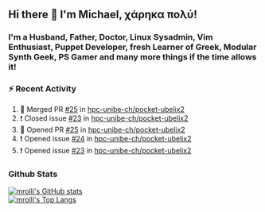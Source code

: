 ## Hi there 👋 I'm Michael, χάρηκα πολύ!

<!--
**mrolli/mrolli** is a ✨ _special_ ✨ repository because its `README.md` (this file) appears on your GitHub profile.

Here are some ideas to get you started:

- 🔭 I’m currently working on ...
- 🌱 I’m currently learning ...
- 👯 I’m looking to collaborate on ...
- 🤔 I’m looking for help with ...
- 💬 Ask me about ...
- 📫 How to reach me: ...
- 😄 Pronouns: ...
- ⚡ Fun fact: ...
-->

### I'm a Husband, Father, Doctor, Linux Sysadmin, Vim Enthusiast, Puppet Developer, fresh Learner of Greek, Modular Synth Geek, PS Gamer and many more things if the time allows it!

### :zap: Recent Activity

<!--START_SECTION:activity-->
1. 🎉 Merged PR [#25](https://github.com/hpc-unibe-ch/pocket-ubelix2/pull/25) in [hpc-unibe-ch/pocket-ubelix2](https://github.com/hpc-unibe-ch/pocket-ubelix2)
2. ❗️ Closed issue [#23](https://github.com/hpc-unibe-ch/pocket-ubelix2/issues/23) in [hpc-unibe-ch/pocket-ubelix2](https://github.com/hpc-unibe-ch/pocket-ubelix2)
3. 💪 Opened PR [#25](https://github.com/hpc-unibe-ch/pocket-ubelix2/pull/25) in [hpc-unibe-ch/pocket-ubelix2](https://github.com/hpc-unibe-ch/pocket-ubelix2)
4. ❗️ Opened issue [#24](https://github.com/hpc-unibe-ch/pocket-ubelix2/issues/24) in [hpc-unibe-ch/pocket-ubelix2](https://github.com/hpc-unibe-ch/pocket-ubelix2)
5. ❗️ Opened issue [#23](https://github.com/hpc-unibe-ch/pocket-ubelix2/issues/23) in [hpc-unibe-ch/pocket-ubelix2](https://github.com/hpc-unibe-ch/pocket-ubelix2)
<!--END_SECTION:activity-->

### Github Stats
[![mrolli's GitHub stats](https://github-readme-stats.vercel.app/api?username=mrolli&count_private=true&show_icons=true&theme=onedark)](https://github.com/anuraghazra/github-readme-stats)  
[![mrolli's Top Langs](https://github-readme-stats.vercel.app/api/top-langs/?username=mrolli&count_private=true&theme=onedark&hide=c%2B%2B,c,html,cmake,makefile&layout=compact)](https://github.com/anuraghazra/github-readme-stats)

